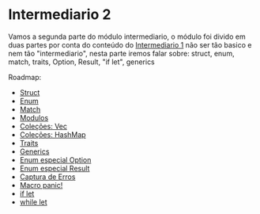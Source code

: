 # Intermediario 2

Vamos a segunda parte do módulo intermediario, o módulo foi divido em duas partes por conta do conteúdo do [Intermediario 1](../intermediary-01) não ser tão basico e nem tão "intermediario", nesta parte iremos falar sobre: struct, enum, match, traits, Option, Result, "if let", generics

Roadmap:

- [Struct](./01-structs.md)
- [Enum](./02-enums.md)
- [Match](./)
- [Modulos](./)
- [Coleções: Vec](./)
- [Coleções: HashMap](./)
- [Traits](./)
- [Generics](./)
- [Enum especial Option](./)
- [Enum especial Result](./)
- [Captura de Erros](./)
- [Macro panic!](./)
- [if let](./)
- [while let](./)
